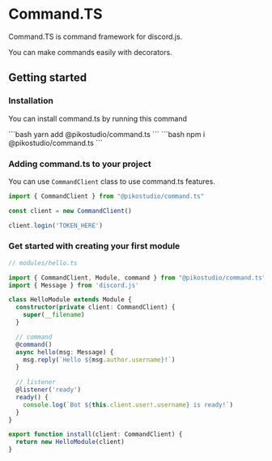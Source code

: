 # Command.TS

Command.TS is command framework for discord.js.

You can make commands easily with decorators.

## Getting started

### Installation

You can install command.ts by running this command

<code-group>
<code-block title="YARN">
```bash
yarn add @pikostudio/command.ts
```
</code-block>

<code-block title="NPM">
```bash
npm i @pikostudio/command.ts
```
</code-block>
</code-group>

### Adding command.ts to your project

You can use `CommandClient` class to use command.ts features.

```typescript
import { CommandClient } from "@pikostudio/command.ts"

const client = new CommandClient()

client.login('TOKEN_HERE')
```

### Get started with creating your first module

```typescript
// modules/hello.ts

import { CommandClient, Module, command } from "@pikostudio/command.ts"
import { Message } from 'discord.js'

class HelloModule extends Module {
  constructor(private client: CommandClient) {
    super(__filename)
  }

  // command
  @command()
  async hello(msg: Message) {
    msg.reply(`Hello ${msg.author.username}!`)
  }
  
  // listener
  @listener('ready')
  ready() {
    console.log(`Bot ${this.client.user!.username} is ready!`)
  }
}

export function install(client: CommandClient) {
  return new HelloModule(client)
}
```
